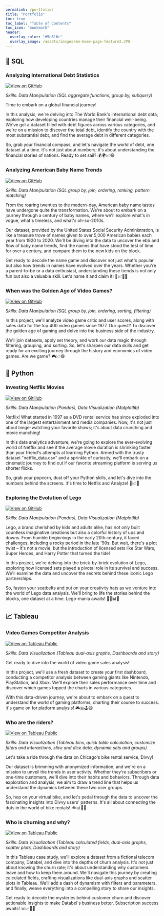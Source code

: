 ```yaml
---
permalink: /portfolio/
title: "Portfolio"
toc: true
toc_label: "Table of Contents"
toc_icon: "bookmark"
header:
  overlay_color: "#5e616c"
  overlay_image: /assets/images/mm-home-page-feature2.JPG
---
```


## 🤖 SQL
### Analyzing International Debt Statistics
[![View on GitHub](https://img.shields.io/badge/GitHub-View_on_GitHub-blue?logo=GitHub)](https://github.com/Mat-Lala/DataCamp-projects/blob/main/SQL%20-%20Analyze%20International%20Debt%20Statistics/notebook.ipynb)

_Skills: Data Manipulation (SQL aggregate functions, group by, subquery)_

Time to embark on a global financial journey!

In this analysis, we're delving into The World Bank's international debt data, exploring how developing countries manage their financial well-being. We've got a dataset filled with debt figures across various categories, and we're on a mission to discover the total debt, identify the country with the most substantial debt, and find the average debt in different categories.

So, grab your financial compass, and let's navigate the world of debt, one dataset at a time. It's not just about numbers; it's about understanding the financial stories of nations. Ready to set sail? 💰🌍📈😄

### Analyzing American Baby Name Trends
[![View on GitHub](https://img.shields.io/badge/GitHub-View_on_GitHub-blue?logo=GitHub)](https://github.com/Mat-Lala/DataCamp-projects/blob/main/SQL%20-%20Analyzing%20American%20Baby%20Name%20Trends/notebook.ipynb)

_Skills: Data Manipulation (SQL group by, join, ordering, ranking, pattern matching)_

From the roaring twenties to the modern-day, American baby name tastes have undergone quite the transformation. We're about to embark on a journey through a century of baby names, where we'll explore what's in vogue, what's timeless, and what's oh-so-2010s.

Our dataset, provided by the United States Social Security Administration, is like a treasure trove of names given to over 5,000 American babies each year from 1920 to 2020. We'll be diving into the data to uncover the ebb and flow of baby name trends, find the names that have stood the test of time for over a century, and compare them to the new kids on the block.

Get ready to decode the name game and discover not just what's popular but also how trends in names have evolved over the years. Whether you're a parent-to-be or a data enthusiast, understanding these trends is not only fun but also a valuable skill. Let's name it and claim it! 👶📈🧐😄

### When was the Golden Age of Video Games?
[![View on GitHub](https://img.shields.io/badge/GitHub-View_on_GitHub-blue?logo=GitHub)](https://github.com/Mat-Lala/DataCamp-projects/blob/main/SQL%20-%20When%20Was%20the%20Golden%20Age%20of%20Video%20Games/notebook.ipynb)

_Skills: Data Manipulation (SQL group by, join, ordering, sorting, filtering)_

In this project, we'll analyze video game critic and user scores, along with sales data for the top 400 video games since 1977. Our quest? To discover the golden age of gaming and delve into the business side of the industry.

We'll join datasets, apply set theory, and work our data magic through filtering, grouping, and sorting. So, let's sharpen our data skills and get ready for an exciting journey through the history and economics of video games. Are we game? 🎮📈😄

## 🐍 Python
### Investing Netflix Movies
[![View on GitHub](https://img.shields.io/badge/GitHub-View_on_GitHub-blue?logo=GitHub)](https://github.com/Mat-Lala/DataCamp-projects/blob/main/Python%20-%20Investing%20Netflix%20Movies/notebook.ipynb)

_Skills: Data Manipulation (Pandas), Data Visualization (Matplotlib)_

Netflix! What started in 1997 as a DVD rental service has since exploded into one of the largest entertainment and media companies. Now, it's not just about binge-watching your favorite shows; it's about data crunching and movie munching!

In this data analytics adventure, we're going to explore the ever-evolving world of Netflix and see if the average movie duration is shrinking faster than your friend's attempts at learning Python. Armed with the trusty dataset "netflix_data.csv" and a sprinkle of curiosity, we'll embark on a cinematic journey to find out if our favorite streaming platform is serving us shorter flicks.

So, grab your popcorn, dust off your Python skills, and let's dive into the numbers behind the screens. It's time to Netflix and Analyze! 🍿📈😄


### Exploring the Evolution of Lego
[![View on GitHub](https://img.shields.io/badge/GitHub-View_on_GitHub-blue?logo=GitHub)](https://github.com/Mat-Lala/DataCamp-projects/blob/main/Python%20-%20Exploring%20the%20Evolution%20of%20Lego/notebook.ipynb)

_Skills: Data Manipulation (Pandas), Data Visualization (Matplotlib)_

Lego, a brand cherished by kids and adults alike, has not only built countless imaginative creations but also a colorful history of ups and downs. From humble beginnings in the early 20th century, it faced challenges, including a rocky period in the late '90s. But wait, there's a plot twist – it's not a movie, but the introduction of licensed sets like Star Wars, Super Heroes, and Harry Potter that turned the tide!

In this project, we're delving into the brick-by-brick evolution of Lego, exploring how licensed sets played a pivotal role in its survival and success. We'll examine the data and uncover the secrets behind these iconic Lego partnerships.

So, fasten your seatbelts and put on your creativity hats as we venture into the world of Lego data analysis. We'll bring to life the stories behind the blocks, one dataset at a time. Lego-mania awaits! 🧱🚀📊😄

## 📈 Tableau
### Video Games Competitor Analysis
[![View on Tableau Public](https://img.shields.io/badge/Tableau-View_on_Tableau_Public-blue?logo=Tableau)](https://public.tableau.com/app/profile/matthieu.lassartesses/viz/VideoGamesCompetitorAnalysis/CompetitorAnalysis1994-2010)

_Skills: Data Visualization (Tableau dual-axis graphs, Dashboards and story)_

Get ready to dive into the world of video game sales analysis!

In this project, we'll use a fresh dataset to create your first dashboard, conducting a competitor analysis between gaming giants like Nintendo, PlayStation, and Xbox. We'll explore their sales performance over time and discover which games topped the charts in various categories.

With this data-driven journey, we're about to embark on a quest to understand the world of gaming platforms, charting their course to success. It's game on for platform analysis! 🎮📊🕹️😄

### Who are the riders?
[![View on Tableau Public](https://img.shields.io/badge/Tableau-View_on_Tableau_Public-blue?logo=Tableau)](https://public.tableau.com/app/profile/matthieu.lassartesses/viz/DivvyBikes-Whoaretheriders_16971454262690/Whoaretheriders)

_Skills: Data Visualization (Tableau bins, quick table calculation, customize filters and interactions, slice and dice data, dynamic sets and groups)_

Let's take a ride through the data on Chicago's bike rental service, Divvy!

Our dataset is brimming with anonymized information, and we're on a mission to unveil the trends in user activity. Whether they're subscribers or one-time customers, we'll dive into their habits and behaviors. Through data exploration and analysis, we aim to draw a trend line that helps us understand the dynamics between these two user groups.

So, hop on your virtual bike, and let's pedal through the data to uncover the fascinating insights into Divvy users' patterns. It's all about connecting the dots in the world of bike rentals! 🚲📊👤😄


### Who is churning and why?
[![View on Tableau Public](https://img.shields.io/badge/Tableau-View_on_Tableau_Public-blue?logo=Tableau)](https://public.tableau.com/app/profile/matthieu.lassartesses/viz/CaseStudyDatabelCustomerChurn_16973513341370/Story1)

_Skills: Data Visualization (Tableau calculated fields, dual-axis graphs, scatter plots, Dashboards and story)_

In this Tableau case study, we'll explore a dataset from a fictional telecom company, Databel, and dive into the depths of churn analysis. It's not just about knowing the churn rate; it's about understanding why customers leave and how to keep them around. We'll navigate this journey by creating calculated fields, crafting visualizations like dual-axis graphs and scatter plots in Tableau. We'll add a dash of dynamism with filters and parameters, and finally, weave everything into a compelling story to share our insights.

Get ready to decode the mysteries behind customer churn and discover actionable insights to make Databel's business better. Subscription success awaits! 📊📈🧐😄
